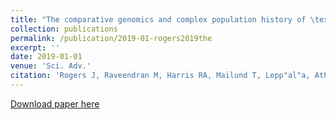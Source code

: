 ```yaml
---
title: "The comparative genomics and complex population history of \textitPapio baboons"
collection: publications
permalink: /publication/2019-01-rogers2019the
excerpt: ''
date: 2019-01-01
venue: 'Sci. Adv.'
citation: 'Rogers J, Raveendran M, Harris RA, Mailund T, Lepp"al"a, Athanasiadis G, ... D, Roos C, Jolly CJ, Gibbs RA, Worley KC, Consortium BG (2019) The comparative genomics and complex population history of \textitPapio baboons. <i>Sci. Adv.</i> 5(1) eaau6947.'
---
```

[Download paper here](http://vpejaver.github.io/files/2019-01-rogers2019the.pdf)

